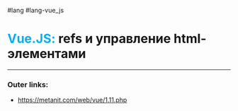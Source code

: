 #lang #lang-vue_js
# <font color="#00b0f0">Vue.JS:</font> refs и управление html-элементами
---
### Outer links:
- https://metanit.com/web/vue/1.11.php